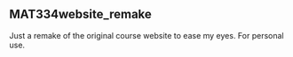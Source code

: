 ﻿## MAT334website_remake
Just a remake of the original course website to ease my eyes. For personal use.
